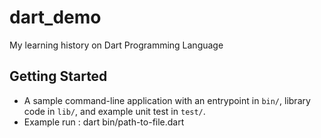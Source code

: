 # dart_demo

My learning history on Dart Programming Language

## Getting Started
- A sample command-line application with an entrypoint in `bin/`, library code in `lib/`, and example unit test in `test/`.
- Example run : dart bin/path-to-file.dart
